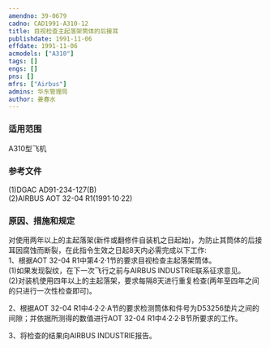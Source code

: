 ```yaml
---
amendno: 39-0679  
cadno: CAD1991-A310-12  
title: 目视检查主起落架筒体的后接耳  
publishdate: 1991-11-06  
effdate: 1991-11-06  
acmodels: ["A310"]  
tags: []  
engs: []  
pns: []  
mfrs: ["Airbus"]  
admins: 华东管理局  
author: 姜春水  
---
```

  
### 适用范围  
A310型飞机  
  
<!--more-->  
### 参考文件  
  (1)DGAC AD91-234-127(B)  
(2)AIRBUS AOT 32-04 R1(1991·10·22)  
  
### 原因、措施和规定  

  对使用两年以上的主起落架(新件或翻修件自装机之日起始)，为防止其筒体的后接耳因腐蚀而断裂，在此指令生效之日起8天内必需完成以下工作:  
1、根据AOT 32-04 R1中第4·2·1节的要求目视检查主起落架筒体。  
(1)如果发现裂纹，在下一次飞行之前与AIRBUS INDUSTRIE联系征求意见。  
  (2)对装机使用四年以上的主起落架，要求每隔8天进行重复检查(两年至四年之间的只进行一次性检查即可)。  
  
  2、根据AOT  32-04 R1中4·2·2·A节的要求检测筒体和件号为D53256垫片之间的间隙；并依据所测得的数值进行AOT  32-04 R1中4·2·2·B节所要求的工作。  
  
3、将检查的结果向AIRBUS INDUSTRIE报告。  
